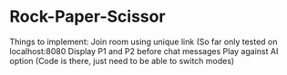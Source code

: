 # Rock-Paper-Scissor

Things to implement:
Join room using unique link (So far only tested on localhost:8080
Display P1 and P2 before chat messages
Play against AI option (Code is there, just need to be able to switch modes)
